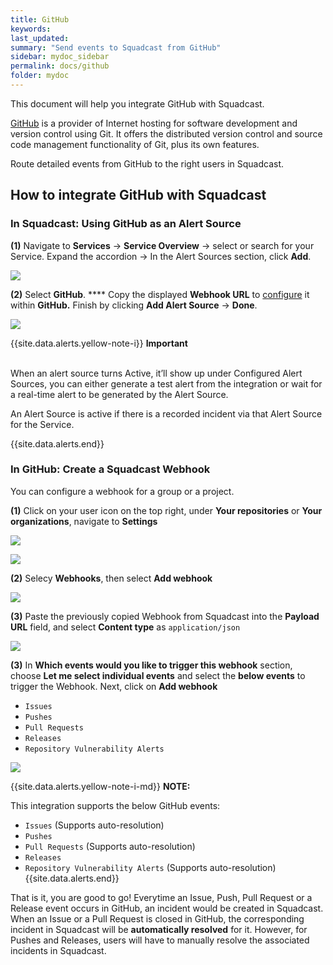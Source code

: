 ```yaml
---
title: GitHub
keywords: 
last_updated: 
summary: "Send events to Squadcast from GitHub"
sidebar: mydoc_sidebar
permalink: docs/github
folder: mydoc
---
```


This document will help you integrate GitHub with Squadcast.

[GitHub](https://github.com/) is a provider of Internet hosting for software development and version control using Git. It offers the distributed version control and source code management functionality of Git, plus its own features.

Route detailed events from GitHub to the right users in Squadcast.

## How to integrate GitHub with Squadcast

### In Squadcast: Using GitHub as an Alert Source

**(1)** Navigate to **Services** -> **Service Overview** -> select or search for your Service. Expand the accordion -> In the Alert Sources section, click **Add**.

![](<images/Alert_Sources.png>)

**(2)** Select **GitHub**. **** Copy the displayed **Webhook URL** to [configure](github#in-github-create-a-squadcast-webhook) it within **GitHub.** Finish by clicking **Add Alert Source** -> **Done**.

![](<images/GitHub.png>)

{{site.data.alerts.yellow-note-i}}
<b>Important</b><br/><br/>
<p>When an alert source turns Active, it’ll show up under Configured Alert Sources, you can either generate a test alert from the integration or wait for a real-time alert to be generated by the Alert Source.</p>
<p>An Alert Source is active if there is a recorded incident via that Alert Source for the Service.</p>
{{site.data.alerts.end}}

### In GitHub: Create a Squadcast Webhook

You can configure a webhook for a group or a project.

**(1)** Click on your user icon on the top right, under **Your repositories** or **Your organizations**, navigate to **Settings**

![](images/github_2.png)

![](images/github_3.png)

**(2)** Selecy **Webhooks**, then select **Add webhook**

![](images/github_4.png)

**(3)** Paste the previously copied Webhook from Squadcast into the **Payload URL** field, and select **Content type** as `application/json`

![](images/github_5.png)


**(3)** In **Which events would you like to trigger this webhook** section, choose **Let me select individual events** and select the **below events** to trigger the Webhook. Next, click on **Add webhook**
 + `Issues`
 + `Pushes`
 + `Pull Requests`
 + `Releases`
 + `Repository Vulnerability Alerts`

![](images/github_6.png)

{{site.data.alerts.yellow-note-i-md}}
**NOTE:** 

This integration supports the below GitHub events:
 + `Issues` (Supports auto-resolution)
 + `Pushes`
 + `Pull Requests` (Supports auto-resolution)
 + `Releases`
 + `Repository Vulnerability Alerts` (Supports auto-resolution)
{{site.data.alerts.end}}

That is it, you are good to go! Everytime an Issue, Push, Pull Request or a Release event occurs in GitHub, an incident would be created in Squadcast. When an Issue or a Pull Request is closed in GitHub, the corresponding incident in Squadcast will be **automatically resolved** for it. However, for Pushes and Releases, users will have to manually resolve the associated incidents in Squadcast.